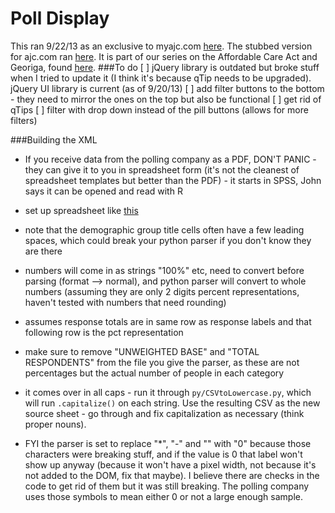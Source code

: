 # Poll Display
This ran 9/22/13 as an exclusive to myajc.com <a href="http://www.myajc.com/aca-georgia-poll/">here</a>. The stubbed version for ajc.com ran <a href="http://www.ajc.com/news/aca-georgia-poll-free/">here</a>.
It is part of our series on the Affordable Care Act and Georiga, found <a href="http://www.myajc.com/s/news/healthcare-georgia/">here</a>.
###To do
[ ] jQuery library is outdated but broke stuff when I tried to update it (I think it's because qTip needs to be upgraded). jQuery UI library is current (as of 9/20/13)
[ ] add filter buttons to the bottom - they need to mirror the ones on the top but also be functional
[ ] get rid of qTips
[ ] filter with drop down instead of the pill buttons (allows for more filters)

###Building the XML
- If you receive data from the polling company as a PDF, DON'T PANIC - they can give it to you in spreadsheet form (it's not the cleanest of spreadsheet templates but better than the PDF) - it starts in SPSS, John says it can be opened and read with R
- set up spreadsheet like <a href="https://docs.google.com/spreadsheet/ccc?key=0AowdnjGpuk-idHpZZG9CZnEySGk4SkNtUFBOVUh4R1E&usp=sharing">this</a>

- note that the demographic group title cells often have a few leading spaces, which could break your python parser if you don't know they are there

- numbers will come in as strings "100%" etc, need to convert before parsing (format --> normal), and python parser will convert to whole numbers (assuming they are only 2 digits percent representations, haven't tested with numbers that need rounding)

- assumes response totals are in same row as response labels and that following row is the pct representation

- make sure to remove "UNWEIGHTED BASE" and "TOTAL RESPONDENTS" from the file you give the parser, as these are not percentages but the actual number of people in each category

- it comes over in all caps - run it through `py/CSVtoLowercase.py`, which will run `.capitalize()` on each string. Use the resulting CSV as the new source sheet - go through and fix capitalization as necessary (think proper nouns).

- FYI the parser is set to replace "*", "-" and "" with "0" because those characters were breaking stuff, and if the value is 0 that label won't show up anyway (because it won't have a pixel width, not because it's not added to the DOM, fix that maybe). I believe there are checks in the code to get rid of them but it was still breaking. The polling company uses those symbols to mean either 0 or not a large enough sample.


